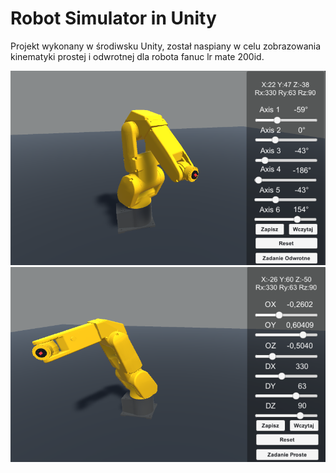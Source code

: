 # Robot Simulator in Unity
Projekt wykonany w środiwsku Unity, został naspiany w celu zobrazowania kinematyki prostej i odwrotnej dla robota fanuc lr mate 200id. 

![alt text](https://github.com/Lukasz-Konopacki/RobotSimulatorUnity/blob/master/GitHubImg/Robot1.PNG)
![alt text](https://github.com/Lukasz-Konopacki/RobotSimulatorUnity/blob/master/GitHubImg/Robot2.PNG)
